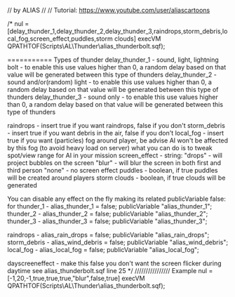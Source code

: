 // by ALIAS
//
// Tutorial: https://www.youtube.com/user/aliascartoons

/*
nul = [delay_thunder_1,delay_thunder_2,delay_thunder_3,raindrops,storm_debris,local_fog,screen_effect,puddles,storm clouds] execVM QPATHTOF(Scripts\AL\Thunder\alias_thunderbolt.sqf);

=========== Types of thunder
delay_thunder_1 - sound, light, lightning bolt - to enable this use values higher than 0, a random delay based on that value will be generated between this type of thunders
delay_thunder_2 - sound and/or(random) light - to enable this use values higher than 0, a random delay based on that value will be generated between this type of thunders
delay_thunder_3 - sound only - to enable this use values higher than 0, a random delay based on that value will be generated between this type of thunders

raindrops		- insert true if you want raindrops, false if you don't
storm_debris	- insert true if you want debris in the air, false if you don't
local_fog		- insert true if you want (particles) fog around player, be advise AI won't be affected by this fog (to avoid heavy load on server) what you can do is to tweak spot/view range for AI in your mission
screen_effect	- string:
					"drops" - will project bubbles on the screen
					"blur" - will blur the screen in both first and third person
					"none" - no screen effect
puddles			- boolean, if true puddles will be created around players
storm clouds	- boolean, if true clouds will be generated



You can disable any effect on the fly making its related publicVariable false:
for
thunder_1 -		alias_thunder_1 = false;	publicVariable "alias_thunder_1";
thunder_2 - 	alias_thunder_2 = false;	publicVariable "alias_thunder_2";
thunder_3 -		alias_thunder_3 = false;	publicVariable "alias_thunder_3";

raindrops		- alias_rain_drops = false; publicVariable "alias_rain_drops";
storm_debris	- alias_wind_debris = false; publicVariable "alias_wind_debris";
local_fog		- alias_local_fog = false; publicVariable "alias_local_fog";

dayscreeneffect - make this false you don't want the screen flicker during daytime
				see alias_thunderbolt.sqf line 25
*/
//////////////// Example
nul = [-1,20,-1,true,true,true,"blur",false,true] execVM QPATHTOF(Scripts\AL\Thunder\alias_thunderbolt.sqf);
